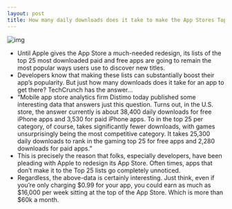 ```yaml
---
layout: post
title: How many daily downloads does it take to make the App Stores Top 25?
---
```

![img](http://media.idownloadblog.com/wp-content/uploads/2012/03/iPad-app-store-update.jpg)
* Until Apple gives the App Store a much-needed redesign, its lists of the top 25 most downloaded paid and free apps are going to remain the most popular ways users use to discover new titles.
* Developers know that making these lists can substantially boost their app’s popularity. But just how many downloads does it take for an app to get there? TechCrunch has the answer…
* “Mobile app store analytics firm Distimo today published some interesting data that answers just this question. Turns out, in the U.S. store, the answer currently is about 38,400 daily downloads for free iPhone apps and 3,530 for paid iPhone apps. To in the top 25 per category, of course, takes significantly fewer downloads, with games unsurprisingly being the most competitive category. It takes 25,300 daily downloads to rank in the gaming top 25 for free apps and 2,280 downloads for paid apps.”
* This is precisely the reason that folks, especially developers, have been pleading with Apple to redesign its App Store. Often times, apps that don’t make it to the Top 25 lists go completely unnoticed.
* Regardless, the above-data is certainly interesting. Just think, even if you’re only charging $0.99 for your app, you could earn as much as $16,000 per week sitting at the top of the App Store. Which is more than $60k a month.

